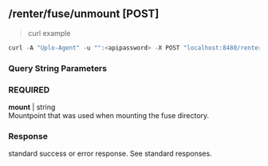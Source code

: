 ## /renter/fuse/unmount [POST]
> curl example

```go
curl -A "Uplo-Agent" -u "":<apipassword> -X POST "localhost:8480/renter/fuse/unmount?mount=/home/user/videos"
```

### Query String Parameters
### REQUIRED
**mount** | string  
Mountpoint that was used when mounting the fuse directory.

### Response

standard success or error response. See standard responses.